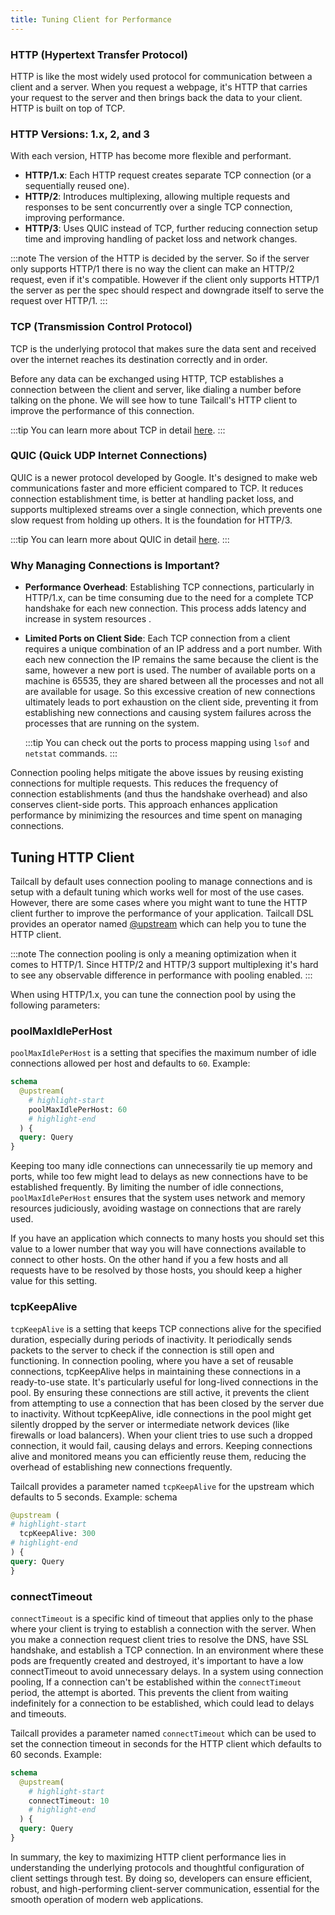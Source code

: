 ```yaml
---
title: Tuning Client for Performance
---
```


### HTTP (Hypertext Transfer Protocol)

HTTP is like the most widely used protocol for communication between a client and a server. When you request a webpage, it's HTTP that carries your request to the server and then brings back the data to your client. HTTP is built on top of TCP.

### HTTP Versions: 1.x, 2, and 3

With each version, HTTP has become more flexible and performant.

- **HTTP/1.x**: Each HTTP request creates separate TCP connection (or a sequentially reused one).
- **HTTP/2**:
  Introduces multiplexing, allowing multiple requests and responses to be sent concurrently over a single TCP connection, improving performance.
- **HTTP/3**:
  Uses QUIC instead of TCP, further reducing connection setup time and improving handling of packet loss and network changes.

:::note
The version of the HTTP is decided by the server. So if the server only supports HTTP/1 there is no way the client can make an HTTP/2 request, even if it's compatible. However if the client only supports HTTP/1 the server as per the spec should respect and downgrade itself to serve the request over HTTP/1.
:::

### TCP (Transmission Control Protocol)

TCP is the underlying protocol that makes sure the data sent and received over the internet reaches its destination correctly and in order.

Before any data can be exchanged using HTTP, TCP establishes a connection between the client and server, like dialing a number before talking on the phone. We will see how to tune Tailcall's HTTP client to improve the performance of this connection.

:::tip
You can learn more about TCP in detail [here](https://www.techtarget.com/searchnetworking/definition/TCP).
:::

### QUIC (Quick UDP Internet Connections)

QUIC is a newer protocol developed by Google. It's designed to make web communications faster and more efficient compared to TCP. It reduces connection establishment time, is better at handling packet loss, and supports multiplexed streams over a single connection, which prevents one slow request from holding up others. It is the foundation for HTTP/3.

:::tip
You can learn more about QUIC in detail [here](https://blog.cloudflare.com/the-road-to-quic).
:::

### Why Managing Connections is Important?

- **Performance Overhead**:
  Establishing TCP connections, particularly in HTTP/1.x, can be time consuming due to the need for a complete TCP handshake for each new connection. This process adds latency and increase in system resources .

- **Limited Ports on Client Side**:
  Each TCP connection from a client requires a unique combination of an IP address and a port number. With each new connection the IP remains the same because the client is the same, however a new port is used. The number of available ports on a machine is 65535, they are shared between all the processes and not all are available for usage. So this excessive creation of new connections ultimately leads to port exhaustion on the client side, preventing it from establishing new connections and causing system failures across the processes that are running on the system.

  :::tip
  You can check out the ports to process mapping using `lsof` and `netstat` commands.
  :::

Connection pooling helps mitigate the above issues by reusing existing connections for multiple requests. This reduces the frequency of connection establishments (and thus the handshake overhead) and also conserves client-side ports. This approach enhances application performance by minimizing the resources and time spent on managing connections.

## Tuning HTTP Client

Tailcall by default uses connection pooling to manage connections and is setup with a default tuning which works well for most of the use cases. However, there are some cases where you might want to tune the HTTP client further to improve the performance of your application. Tailcall DSL provides an operator named [@upstream] which can help you to tune the HTTP client.

[@upstream]: ../operators/upstream

:::note
The connection pooling is only a meaning optimization when it comes to HTTP/1. Since HTTP/2 and HTTP/3 support multiplexing it's hard to see any observable difference in performance with pooling enabled.
:::

When using HTTP/1.x, you can tune the connection pool by using the following parameters:

### poolMaxIdlePerHost

`poolMaxIdlePerHost` is a setting that specifies the maximum number of idle connections allowed per host and defaults to `60`. Example:

```graphql showLineNumbers
schema
  @upstream(
    # highlight-start
    poolMaxIdlePerHost: 60
    # highlight-end
  ) {
  query: Query
}
```

Keeping too many idle connections can unnecessarily tie up memory and ports, while too few might lead to delays as new connections have to be established frequently. By limiting the number of idle connections, `poolMaxIdlePerHost` ensures that the system uses network and memory resources judiciously, avoiding wastage on connections that are rarely used.

If you have an application which connects to many hosts you should set this value to a lower number that way you will have connections available to connect to other hosts. On the other hand if you a few hosts and all requests have to be resolved by those hosts, you should keep a higher value for this setting.

### tcpKeepAlive

`tcpKeepAlive` is a setting that keeps TCP connections alive for the specified duration, especially during periods of inactivity. It periodically sends packets to the server to check if the connection is still open and functioning. In connection pooling, where you have a set of reusable connections, tcpKeepAlive helps in maintaining these connections in a ready-to-use state. It's particularly useful for long-lived connections in the pool. By ensuring these connections are still active, it prevents the client from attempting to use a connection that has been closed by the server due to inactivity. Without tcpKeepAlive, idle connections in the pool might get silently dropped by the server or intermediate network devices (like firewalls or load balancers). When your client tries to use such a dropped connection, it would fail, causing delays and errors. Keeping connections alive and monitored means you can efficiently reuse them, reducing the overhead of establishing new connections frequently.

Tailcall provides a parameter named `tcpKeepAlive` for the upstream which defaults to 5 seconds. Example:
schema

```graphql
@upstream (
# highlight-start
  tcpKeepAlive: 300
# highlight-end
) {
query: Query
}

```

### connectTimeout

`connectTimeout` is a specific kind of timeout that applies only to the phase where your client is trying to establish a connection with the server. When you make a connection request client tries to resolve the DNS, have SSL handshake, and establish a TCP connection. In an environment where these pods are frequently created and destroyed, it's important to have a low connectTimeout to avoid unnecessary delays. In a system using connection pooling, If a connection can't be established within the `connectTimeout` period, the attempt is aborted. This prevents the client from waiting indefinitely for a connection to be established, which could lead to delays and timeouts.

Tailcall provides a parameter named `connectTimeout` which can be used to set the connection timeout in seconds for the HTTP client which defaults to 60 seconds. Example:

```graphql showLineNumbers
schema
  @upstream(
    # highlight-start
    connectTimeout: 10
    # highlight-end
  ) {
  query: Query
}
```

In summary, the key to maximizing HTTP client performance lies in understanding the underlying protocols and thoughtful configuration of client settings through test. By doing so, developers can ensure efficient, robust, and high-performing client-server communication, essential for the smooth operation of modern web applications.
